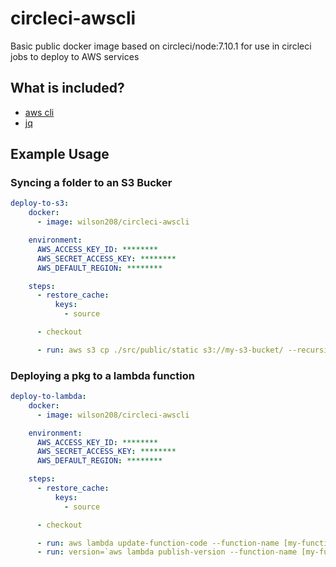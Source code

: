 # circleci-awscli

Basic public docker image based on circleci/node:7.10.1 for use in circleci jobs to deploy to AWS services

## What is included?
- [aws cli](https://aws.amazon.com/cli/)
- [jq](https://stedolan.github.io/jq/)


## Example Usage
### Syncing a folder to an S3 Bucker
```  yaml
deploy-to-s3:
    docker:
      - image: wilson208/circleci-awscli

    environment:
      AWS_ACCESS_KEY_ID: ********
      AWS_SECRET_ACCESS_KEY: ********
      AWS_DEFAULT_REGION: ********

    steps:
      - restore_cache:
          keys:
            - source

      - checkout

      - run: aws s3 cp ./src/public/static s3://my-s3-bucket/ --recursive
```

### Deploying a pkg to a lambda function
``` yaml
deploy-to-lambda:
    docker:
      - image: wilson208/circleci-awscli

    environment:
      AWS_ACCESS_KEY_ID: ********
      AWS_SECRET_ACCESS_KEY: ********
      AWS_DEFAULT_REGION: ********

    steps:
      - restore_cache:
          keys:
            - source

      - checkout

      - run: aws lambda update-function-code --function-name [my-function] --zip-file fileb://lambda_pkg.zip
      - run: version=`aws lambda publish-version --function-name [my-function] | jq -r .Version` && aws lambda update-alias --function-name [my-function] --function-version $version --name [my-version-alias]

```

